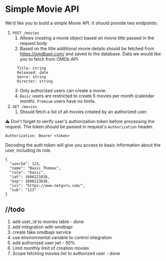 # Simple Movie API

We'd like you to build a simple Movie API. It should provide two endpoints:

1. `POST /movies`
    1. Allows creating a movie object based on movie title passed in the request body
    2. Based on the title additional movie details should be fetched from
       https://omdbapi.com/ and saved to the database. Data we would like you to
       fetch from OMDb API:
   ```
     Title: string
     Released: date
     Genre: string
     Director: string
   ```
    3. Only authorized users can create a movie.
    4. `Basic` users are restricted to create 5 movies per month (calendar
       month). `Premium` users have no limits.
1. `GET /movies`
    1. Should fetch a list of all movies created by an authorized user.

⚠️ Don't forget to verify user's authorization token before processing the
request. The token should be passed in request's `Authorization` header.

```
Authorization: Bearer <token>
```

Decoding the auth token will give you access to basic information about the user, including its role.
```
{
  "userId": 123,
  "name": "Basic Thomas",
  "role": "basic",
  "iat": 1606221838,
  "exp": 1606223638,
  "iss": "https://www.netguru.com/",
  "sub": "123"
}
```

## //todo

1. add user_id to movies table - done
2. add integration with omdbapi
3. create fake omdbapi service
4. use environmental variable to control integration
5. add authorized user jwt - 50%
6. Limit monthly limit of creation movies
7. Scope fetching movies list to authorized user - done